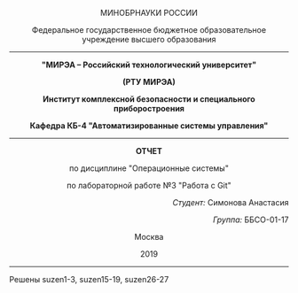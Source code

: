 <p align="center">МИНОБРНАУКИ РОССИИ</p>
<p align="center">Федеральное государственное бюджетное образовательное учреждение высшего образования</p>

---

**<p align="center">"МИРЭА – Российский технологический университет"</p>**

**<p align="center">(РТУ МИРЭА)</p>**
**<p align="center">Институт комплексной безопасности и специального приборостроения</p>**

**<p align="center">Кафедра КБ-4 "Автоматизированные системы управления"</p>**

---

**<p align="center">ОТЧЕТ</p>**

<p align="center">по дисциплине "Операционные системы"</p>
<p align="center">по лабораторной работе №3 "Работа с Git"</p>

*<p align="right">Студент:* Симонова Анастасия</p>
*<p align="right">Группа:* ББСО-01-17</p>

<p align="center">Москва</p>
<p align="center">2019</p>

---
Решены suzen1-3, suzen15-19, suzen26-27
